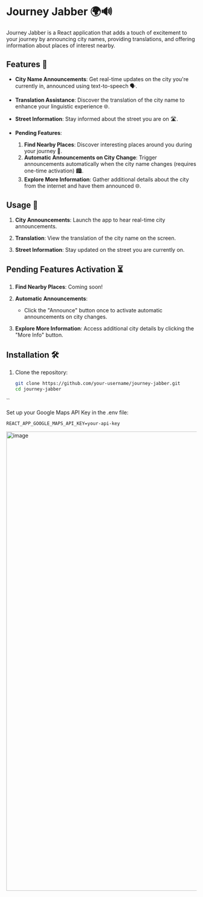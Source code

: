 # Journey Jabber 🌍🔊

Journey Jabber is a React application that adds a touch of excitement to your journey by announcing city names, providing translations, and offering information about places of interest nearby.

## Features 🚀

- **City Name Announcements**: Get real-time updates on the city you're currently in, announced using text-to-speech 🗣️.

- **Translation Assistance**: Discover the translation of the city name to enhance your linguistic experience 🌐.

- **Street Information**: Stay informed about the street you are on 🛣️.

- **Pending Features**:
  1. **Find Nearby Places**: Discover interesting places around you during your journey 📍.
  2. **Automatic Announcements on City Change**: Trigger announcements automatically when the city name changes (requires one-time activation) 🏙️.
  3. **Explore More Information**: Gather additional details about the city from the internet and have them announced 🌐.

## Usage 🎉

1. **City Announcements**: Launch the app to hear real-time city announcements.

2. **Translation**: View the translation of the city name on the screen.

3. **Street Information**: Stay updated on the street you are currently on.

## Pending Features Activation ⏳

1. **Find Nearby Places**: Coming soon!

2. **Automatic Announcements**:
   - Click the "Announce" button once to activate automatic announcements on city changes.

3. **Explore More Information**: Access additional city details by clicking the "More Info" button.

## Installation 🛠️

1. Clone the repository:
   ```bash
   git clone https://github.com/your-username/journey-jabber.git
   cd journey-jabber
``

Set up your Google Maps API Key in the .env file:
```
REACT_APP_GOOGLE_MAPS_API_KEY=your-api-key
```

<img width="1214" alt="image" src="https://github.com/alialiayman/journey-jabber/assets/9623964/2fcd7edd-38e3-4bb4-89a7-aec985cd846b">
